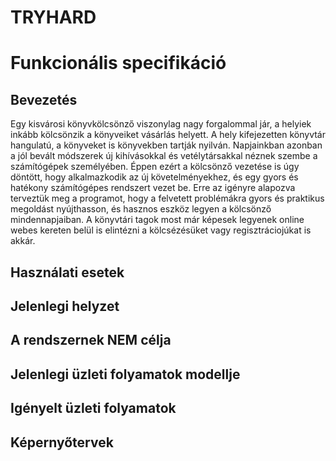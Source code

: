 # TRYHARD
# Funkcionális specifikáció



## Bevezetés

Egy kisvárosi könyvkölcsönző viszonylag nagy forgalommal jár, a helyiek
inkább kölcsönzik a könyveiket vásárlás helyett. A hely kifejezetten
könyvtár hangulatú, a könyveket is könyvekben tartják nyilván. Napjainkban
azonban a jól bevált módszerek új kihívásokkal és vetélytársakkal néznek
szembe a számítógépek személyében. Éppen ezért a kölcsönző vezetése is
úgy döntött, hogy alkalmazkodik az új követelményekhez, és egy gyors és
hatékony számítógépes rendszert vezet be. Erre az igényre alapozva
terveztük meg a programot, hogy a felvetett problémákra gyors és praktikus
megoldást nyújthasson, és hasznos eszköz legyen a kölcsönző mindennapjaiban.
A könyvtári tagok most már képesek legyenek online webes kereten belül is elintézni
a kölcsézésüket vagy regisztráciojúkat is akkár.

## Használati esetek


## Jelenlegi helyzet

## A rendszernek NEM célja

## Jelenlegi üzleti folyamatok modellje

## Igényelt üzleti folyamatok

## Képernyőtervek